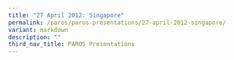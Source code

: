 ```yaml
---
title: "27 April 2012: Singapore"
permalink: /paros/paros-presentations/27-april-2012-singapore/
variant: markdown
description: ""
third_nav_title: PAROS Presentations
---
```

